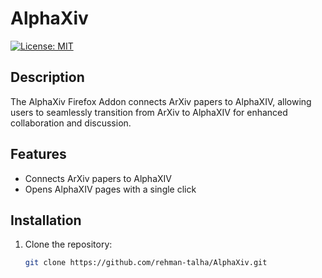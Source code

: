 # AlphaXiv

[![License: MIT](https://img.shields.io/badge/License-MIT-yellow.svg)](https://opensource.org/licenses/MIT)

## Description

The AlphaXiv Firefox Addon connects ArXiv papers to AlphaXIV, allowing users to seamlessly transition from ArXiv to AlphaXIV for enhanced collaboration and discussion.

## Features

- Connects ArXiv papers to AlphaXIV
- Opens AlphaXIV pages with a single click

## Installation

1. Clone the repository:

   ```bash
   git clone https://github.com/rehman-talha/AlphaXiv.git

